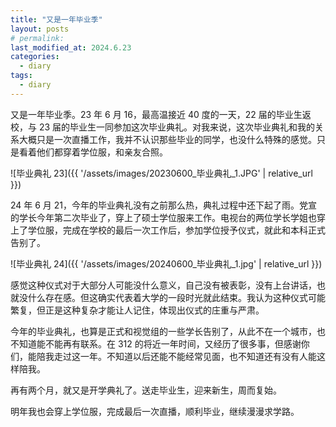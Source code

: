 ```yaml
---
title: "又是一年毕业季"
layout: posts
# permalink: 
last_modified_at: 2024.6.23
categories:
  - diary
tags:
  - diary
---
```


又是一年毕业季。23 年 6 月 16，最高温接近 40 度的一天，22 届的毕业生返校，与 23 届的毕业生一同参加这次毕业典礼。对我来说，这次毕业典礼和我的关系大概只是一次直播工作，我并不认识那些毕业的同学，也没什么特殊的感觉。只是看着他们都穿着学位服，和亲友合照。

![毕业典礼 23]({{ '/assets/images/20230600_毕业典礼_1.JPG' | relative_url }})

24 年 6 月 21，今年的毕业典礼没有之前那么热，典礼过程中还下起了雨。党宣的学长今年第二次毕业了，穿上了硕士学位服来工作。电视台的两位学长学姐也穿上了学位服，完成在学校的最后一次工作后，参加学位授予仪式，就此和本科正式告别了。

![毕业典礼 24]({{ '/assets/images/20240600_毕业典礼_1.jpg' | relative_url }})

感觉这种仪式对于大部分人可能没什么意义，自己没有被表彰，没有上台讲话，也就没什么存在感。但这确实代表着大学的一段时光就此结束。我认为这种仪式可能繁复，但正是这种复杂才能让人记住，体现出仪式的庄重与严肃。

今年的毕业典礼，也算是正式和视觉组的一些学长告别了，从此不在一个城市，也不知道能不能再有联系。在 312 的将近一年时间，又经历了很多事，但感谢你们，能陪我走过这一年。不知道以后还能不能经常见面，也不知道还有没有人能这样陪我。

再有两个月，就又是开学典礼了。送走毕业生，迎来新生，周而复始。

明年我也会穿上学位服，完成最后一次直播，顺利毕业，继续漫漫求学路。
